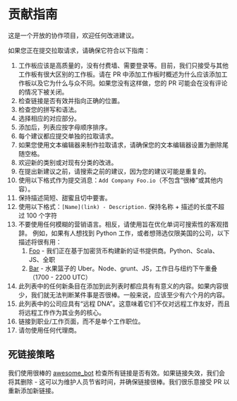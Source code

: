 # 贡献指南

这是一个开放的协作项目，欢迎任何改进建议。

如果您正在提交拉取请求，请确保它符合以下指南：

1. 工作板应该是高质量的，没有付费墙、需要登录等。目前，我们只接受与其他工作板有很大区别的工作板。请在 PR 中添加工作板时概述为什么应该添加工作板以及它为什么与众不同。如果您没有这样做，您的 PR 可能会在没有评论的情况下被关闭。
2. 检查链接是否有效并指向正确的位置。
3. 检查您的拼写和语法。
4. 选择相应的对应部分。
5. 添加后，列表应按字母顺序排序。
6. 每个建议都应提交单独的拉取请求。
7. 如果您使用文本编辑器来制作拉取请求，请确保您的文本编辑器设置为删除尾随空格。
8. 欢迎新的类别或对现有分类的改进。
9. 在提出新建议之前，请搜索之前的建议，因为您的建议可能是重复的。
10. 使用以下格式作为提交消息：`Add Company Foo.io`（不包含“很棒”或其他内容）。
11. 保持描述简短、甜蜜且切中要害。
12. 使用以下格式：`[Name](link) - Description.` 保持名称 + 描述的长度不超过 100 个字符
13. 不要使用任何模糊的营销语言。相反，请使用旨在优化单词可搜索性的客观措辞。
    例如，如果有人想找到 Python 工作，或者想筛选仅限美国的公司，以下描述将很有用：
    1. [Foo](foo.io) - 我们正在基于加密货币构建新的证书提供商。Python、Scala、JS、全职
    2. [Bar](bar.io) - 水果篮子的 Uber。Node、grunt、JS，工作日与纽约下午重叠（1700 - 2200 UTC）
14. 此列表中的任何新条目在添加到此列表时都应具有有意义的内容。如果内容很少，我们就无法判断某件事是否很棒。一般来说，应该至少有六个月的内容。
15. 此列表中的公司应具有“远程 DNA”。这意味着它们不仅对远程工作友好，而且将远程工作作为其业务的核心。
16. 链接到职业/工作页面，而不是单个工作职位。
17. 请勿使用任何代理商。

## 死链接策略

我们使用很棒的 [awesome_bot](https://github.com/dkhamsing/awesome_bot) 检查所有链接是否有效。如果链接失效，我们会将其删除 - 这可以为维护人员节省时间，并确保链接很棒。我们很乐意接受 PR 以重新添加新链接。

